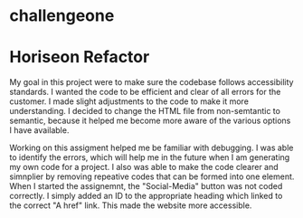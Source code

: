 # challengeone
# Horiseon Refactor

My goal in this project were to make sure the codebase follows accessibility standards. I wanted the code to be efficient and clear of all errors for the customer. I made slight adjustments to the code to make it more understanding. I decided to change the HTML file from non-semtantic to semantic, because it helped me become more aware of the various options I have available. 

Working on this assigment helped me be familiar with debugging. I was able to identify the errors, which will help me in the future when I am generating my own code for a project. I also was able to make the code clearer and simnplier by removing repeative codes that can be formed into one element. When I started the assignemnt, the "Social-Media" button was not coded correctly. I simply added an ID to the appropriate heading which linked to the correct "A href" link. This made the website more accessible. 
